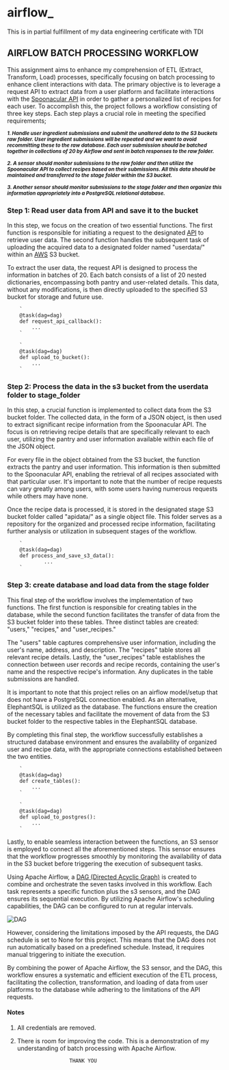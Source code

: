 # airflow_
This is in partial fulfillment of my data engineering certificate with TDI

## AIRFLOW BATCH PROCESSING WORKFLOW 
This assignment aims to enhance my comprehension of ETL (Extract, Transform, Load) processes, specifically focusing on batch processing to enhance client interactions with data. The primary objective is to leverage a request API to extract data from a user platform and facilitate interactions with the [Spoonacular API](https://spoonacular.com/food-api) in order to gather a personalized list of recipes for each user. To accomplish this, the project follows a workflow consisting of three key steps. Each step plays a crucial role in meeting the specified requirements;

<sub>***1. Handle user ingredient submissions and submit the unaltered data to the S3 buckets raw folder. User ingredient submissions will be repeated and we want to avoid recommitting these to the raw database. Each user submission should be batched together in collections of 20 by Airflow and sent in batch responses to the raw folder.***</sub> 

<sub>***2. A sensor should monitor submissions to the raw folder and then utilize the Spoonacular API to collect recipes based on their submissions. All this data should be maintained and transferred to the stage folder within the S3 bucket.***</sub>

<sub>***3. Another sensor should monitor submissions to the stage folder and then organize this information appropriately into a PostgreSQL relational database.***</sub>

### Step 1: Read user data from API and save it to the bucket
In this step, we focus on the creation of two essential functions. The first function is responsible for initiating a request to the designated [API](https://airflow-miniproject.onrender.com) to retrieve user data. The second function handles the subsequent task of uploading the acquired data to a designated folder named "userdata/" within an [AWS](https://aws.amazon.com/console/) S3 bucket.

To extract the user data, the request API is designed to process the information in batches of 20. Each batch consists of a list of 20 nested dictionaries, encompassing both pantry and user-related details. This data, without any modifications, is then directly uploaded to the specified S3 bucket for storage and future use. 

		`
		@task(dag=dag)
		def request_api_callback():
		    ...
		`	

		`
		@task(dag=dag)
		def upload_to_bucket():
			...
		`

### Step 2: Process the data in the s3 bucket from the userdata folder to stage_folder
In this step, a crucial function is implemented to collect data from the S3 bucket folder. The collected data, in the form of a JSON object, is then used to extract significant recipe information from the Spoonacular API. The focus is on retrieving recipe details that are specifically relevant to each user, utilizing the pantry and user information available within each file of the JSON object.

For every file in the object obtained from the S3 bucket, the function extracts the pantry and user information. This information is then submitted to the Spoonacular API, enabling the retrieval of all recipes associated with that particular user. It's important to note that the number of recipe requests can vary greatly among users, with some users having numerous requests while others may have none.

Once the recipe data is processed, it is stored in the designated stage S3 bucket folder called "apidata/" as a single object file. This folder serves as a repository for the organized and processed recipe information, facilitating further analysis or utilization in subsequent stages of the workflow.

		`
		@task(dag=dag)
		def process_and_save_s3_data():
    			...
		`



### Step 3: create database and load data from the stage folder
This final step of the workflow involves the implementation of two functions. The first function is responsible for creating tables in the database, while the second function facilitates the transfer of data from the S3 bucket folder into these tables. Three distinct tables are created: "users," "recipes," and "user_recipes."

The "users" table captures comprehensive user information, including the user's name, address, and description. The "recipes" table stores all relevant recipe details. Lastly, the "user_recipes" table establishes the connection between user records and recipe records, containing the user's name and the respective recipe's information. Any duplicates in the table submissions are handled.

It is important to note that this project relies on an airflow model/setup that does not have a PostgreSQL connection enabled. As an alternative, ElephantSQL is utilized as the database. The functions ensure the creation of the necessary tables and facilitate the movement of data from the S3 bucket folder to the respective tables in the ElephantSQL database.

By completing this final step, the workflow successfully establishes a structured database environment and ensures the availability of organized user and recipe data, with the appropriate connections established between the two entities. 

		`
		@task(dag=dag)
		def create_tables():
		    ...
		`

		`
		@task(dag=dag)
		def upload_to_postgres():
		    ...
		`

Lastly, to enable seamless interaction between the functions, an S3 sensor is employed to connect all the aforementioned steps. This sensor ensures that the workflow progresses smoothly by monitoring the availability of data in the S3 bucket before triggering the execution of subsequent tasks.

Using Apache Airflow, a [DAG (Directed Acyclic Graph)](https://airflow.apache.org/docs/apache-airflow/stable/core-concepts/dags.html) is created to combine and orchestrate the seven tasks involved in this workflow. Each task represents a specific function plus the s3 sensors, and the DAG ensures its sequential execution. By utilizing Apache Airflow's scheduling capabilities, the DAG can be configured to run at regular intervals. 

![DAG](https://github.com/StellaWava/airflow_/assets/40366457/fcf71cbb-6fff-427c-a6f7-064845d0d30b)


However, considering the limitations imposed by the API requests, the DAG schedule is set to None for this project. This means that the DAG does not run automatically based on a predefined schedule. Instead, it requires manual triggering to initiate the execution.

By combining the power of Apache Airflow, the S3 sensor, and the DAG, this workflow ensures a systematic and efficient execution of the ETL process, facilitating the collection, transformation, and loading of data from user platforms to the database while adhering to the limitations of the API requests.



#### Notes
1. All credentials are removed.
2. There is room for improving the code. This is a demonstration of my understanding of batch processing with Apache Airflow. 

						THANK YOU








